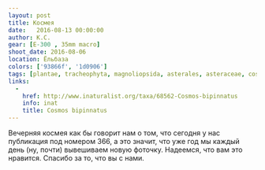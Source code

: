 ```yaml
---
layout: post
title: Космея
date:   2016-08-13 00:00:00
author: К.С.
gear: [E-300 , 35mm macro]
shoot_date: 2016-08-06
location: Ёльбаза
colors: ['93866f', '1d0906']
tags: [plantae, tracheophyta, magnoliopsida, asterales, asteraceae, cosmos, cosmos bipinnatus]
links:
  -
    href: http://www.inaturalist.org/taxa/68562-Cosmos-bipinnatus
    info: inat
    title: Cosmos bipinnatus
---
```


Вечерняя космея как бы говорит нам о том, что сегодня у нас публикация под номером 366, а это значит, что уже год мы каждый день (ну, почти) вывешиваем новую фоточку. Надеемся, что вам это нравится. Спасибо за то, что вы с нами.
